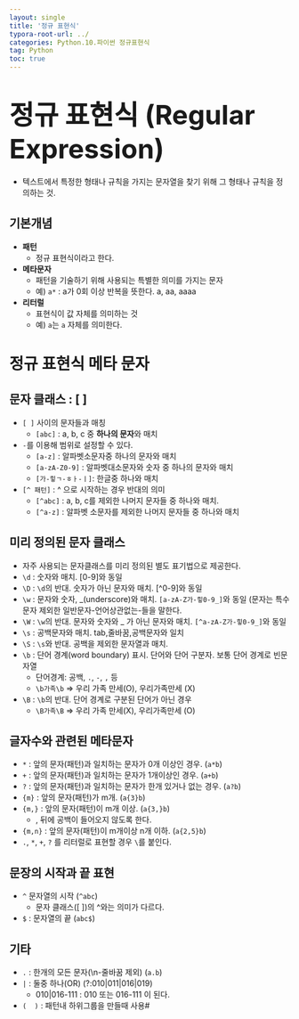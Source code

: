 ```yaml
---
layout: single
title: '정규 표현식'
typora-root-url: ../
categories: Python.10.파이썬 정규표현식
tag: Python
toc: true
---
```


# <font size=50>정규 표현식 (Regular Expression)</font>

- 텍스트에서 특정한 형태나 규칙을 가지는 문자열을 찾기 위해 그 형태나 규칙을 정의하는 것.

## 기본개념
- **패턴** 
    - 정규 표현식이라고 한다.
- **메타문자**
    - 패턴을 기술하기 위해 사용되는 특별한 의미를 가지는 문자
    - 예) `a*` : a가 0회 이상 반복을 뜻한다. a, aa, aaaa
- **리터럴**
    - 표현식이 값 자체를 의미하는 것
    - 예) `a`는 `a` 자체를 의미한다.    

# 정규 표현식 메타 문자
## 문자 클래스 :  [  ]
- `[ ]` 사이의 문자들과 매칭
    - `[abc]` : a, b, c 중 **하나의 문자**와 매치
- `-`를 이용해 범위로 설정할 수 있다.
    - `[a-z]` : 알파벳소문자중 하나의 문자와 매치
    - `[a-zA-Z0-9]` : 알파벳대소문자와 숫자 중 하나의 문자와 매치
    - `[가-힣ㄱ-ㅎㅏ-ㅣ]`: 한글중 하나와 매치
- `[^ 패턴]` : ^ 으로 시작하는 경우 반대의 의미
    - `[^abc]` : a, b, c를 제외한 나머지 문자들 중 하나와 매치.
    - `[^a-z]` : 알파벳 소문자를 제외한 나머지 문자들 중 하나와 매치

## 미리 정의된 문자 클래스
- 자주 사용되는 문자클래스를 미리 정의된 별도 표기법으로 제공한다.
- `\d` : 숫자와 매치. [0-9]와 동일
- `\D` : `\d`의 반대. 숫자가 아닌 문자와 매치.  [^0-9]와 동일
- `\w` : 문자와 숫자, _(underscore)와 매치. `[a-zA-Z가-힣0-9_]`와 동일  (문자는 특수문자 제외한 일반문자-언어상관없는-들을 말한다.
- `\W` : `\w`의 반대. 문자와 숫자와 _ 가 아닌 문자와 매치.  `[^a-zA-Z가-힣0-9_]`와 동일
- `\s` : 공백문자와 매치. tab,줄바꿈,공백문자와 일치
- `\S` : `\s`와 반대. 공백을 제외한 문자열과 매치.
- `\b` : 단어 경계(word boundary) 표시. 단어와 단어 구분자. 보통 단어 경계로 빈문자열
    - 단어경계: 공백, `.`, `-`, `,` 등
    - `\b가족\b` => 우리 가족 만세(O), 우리가족만세 (X)
- `\B` : `\b`의 반대. 단어 경계로 구분된 단어가 아닌 경우
    - `\B가족\B` => 우리 가족 만세(X), 우리가족만세 (O)

## 글자수와 관련된 메타문자
- `*` : 앞의 문자(패턴)과 일치하는 문자가 0개 이상인 경우. (`a*b`)
- `+` : 앞의 문자(패턴)과 일치하는 문자가 1개이상인 경우.  (`a+b`)
- `?` :  앞의 문자(패턴)과 일치하는 문자가 한개 있거나 없는 경우. (`a?b`)
- `{m}` : 앞의 문자(패턴)가 m개. (`a{3}b`)
- `{m,}` : 앞의 문자(패턴)이 m개 이상. (`a{3,}b`)
    - , 뒤에 공백이 들어오지 않도록 한다.
- `{m,n}` : 앞의 문자(패턴)이 m개이상 n개 이하. (`a{2,5}b`)    
- `.`, `*`, `+`, `?` 를 리터럴로 표현할 경우 `\`를 붙인다.

## 문장의 시작과 끝 표현
- `^` 문자열의 시작 (`^abc`)
    - 문자 클래스([ ])의 ^와는 의미가 다르다.
- `$` : 문자열의 끝 (`abc$`)

## 기타
- `.` : 한개의 모든 문자(\n-줄바꿈 제외) (`a.b`)
- `|` : 둘중 하나(OR) (?:010|011|016|019)
    - 010|016-111 : 010 또는 016-111 이 된다. 
- `(  )` : 패턴내 하위그룹을 만들때 사용#
